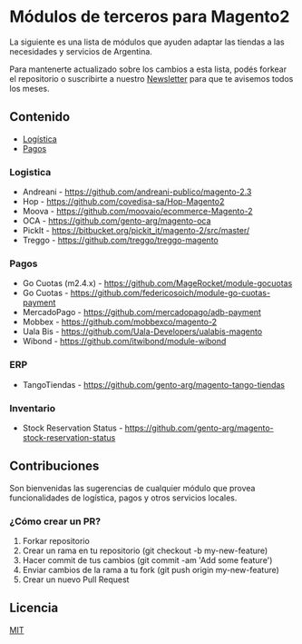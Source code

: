 # Módulos de terceros para Magento2

La siguiente es una lista de módulos que ayuden adaptar las tiendas a las necesidades y servicios de Argentina.

Para mantenerte actualizado sobre los cambios a esta lista, podés forkear el repositorio o suscribirte a nuestro [Newsletter](https://mugar.us18.list-manage.com/subscribe?u=33b580369adec0c816a4b20e7&id=db5a7b9eff) para que te avisemos todos los meses.

## Contenido

* [Logística](#logistica)
* [Pagos](#pagos)

### Logistica

* Andreani - https://github.com/andreani-publico/magento-2.3
* Hop - https://github.com/covedisa-sa/Hop-Magento2
* Moova - https://github.com/moovaio/ecommerce-Magento-2
* OCA - https://github.com/gento-arg/magento-oca
* PickIt - https://bitbucket.org/pickit_it/magento-2/src/master/
* Treggo - https://github.com/treggo/treggo-magento


### Pagos

* Go Cuotas (m2.4.x) - https://github.com/MageRocket/module-gocuotas
* Go Cuotas - https://github.com/federicosoich/module-go-cuotas-payment
* MercadoPago - https://github.com/mercadopago/adb-payment
* Mobbex - https://github.com/mobbexco/magento-2
* Uala Bis - https://github.com/Uala-Developers/ualabis-magento
* Wibond - https://github.com/itwibond/module-wibond

### ERP

* TangoTiendas - https://github.com/gento-arg/magento-tango-tiendas

### Inventario

* Stock Reservation Status - https://github.com/gento-arg/magento-stock-reservation-status


## Contribuciones

Son bienvenidas las sugerencias de cualquier módulo que provea funcionalidades de logística, pagos y otros servicios locales.

### ¿Cómo crear un PR?

1. Forkar repositorio
2. Crear un rama en tu repositorio (git checkout -b my-new-feature)
3. Hacer commit de tus cambios (git commit -am 'Add some feature')
4. Enviar cambios de la rama a tu fork (git push origin my-new-feature)
5. Crear un nuevo Pull Request

## Licencia

[MIT](https://choosealicense.com/licenses/mit/)
